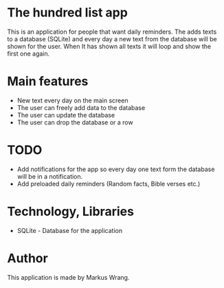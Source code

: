 # The hundred list app

This is an application for people that want daily reminders. The adds texts to a database (SQLite) and
every day a new text from the database will be shown for the user. When It has shown all texts it will loop
and show the first one again.

# Main features

- New text every day on the main screen
- The user can freely add data to the database
- The user can update the database
- The user can drop the database or a row

# TODO

- Add notifications for the app so every day one text form the database
  will be in a notification.
- Add preloaded daily reminders (Random facts, Bible verses etc.)

# Technology, Libraries

- SQLite - Database for the application


# Author

 This application is made by Markus Wrang.
 